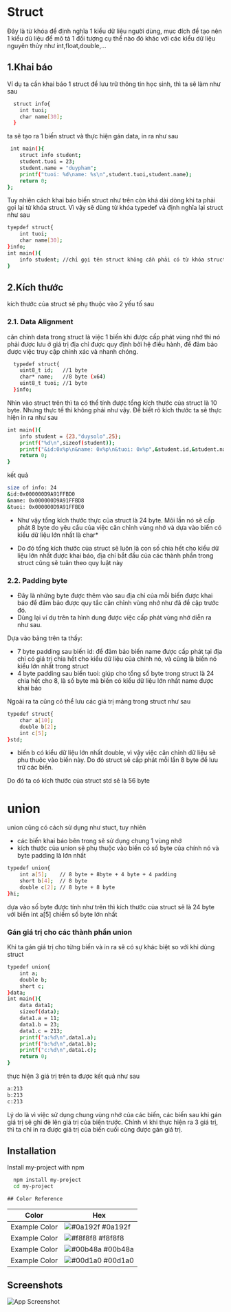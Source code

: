 
# Struct 
Đây là từ khóa để định nghĩa 1 kiểu dữ liệu người dùng, mục đích để tạo nên 1 kiểu dũ liệu để mô tả 1 đối tượng cụ thể nào đó khác với các kiểu dữ liệu nguyên thủy như int,float,double,...
## 1.Khai báo
Ví dụ ta cần khai báo 1 struct để lưu trữ thông tin học sinh, thì ta sẽ làm như sau
```bash
  struct info{
    int tuoi;
    char name[30];
  }
```
ta sẽ tạo ra 1 biến struct và thực hiện gán data, in ra như sau

```bash
 int main(){
    struct info student;
    student.tuoi = 23;
    student.name = "duypham";
    printf("tuoi: %d\name: %s\n",student.tuoi,student.name);
    return 0;
};
```
Tuy nhiên cách khai báo biến struct như trên còn khá dài dòng khi ta phải gọi lại từ khóa struct. Vì vậy sẽ dùng từ khóa typedef và định nghĩa lại struct như sau
```bash
tyepdef struct{
    int tuoi;
    char name[30]; 
}info;
int main(){
    info student; //chỉ gọi tên struct không cần phải có từ khóa struct phía trước
}
```

## 2.Kích thước
kích thước của struct sẽ phụ thuộc vào 2 yếu tố sau
### 2.1. Data Alignment
căn chỉnh data trong struct là việc 1 biến khi được cấp phát vùng nhớ thì nó phải được lưu ở giá trị địa chỉ được quy định bởi hệ điều hành, để đảm bảo được việc truy cập chính xác và nhanh chóng.

```bash
  typedef struct{
    uint8_t id;   //1 byte
    char* name;   //8 byte (x64)
    uint8_t tuoi; //1 byte
  }info;
```
Nhìn vào struct trên thì ta có thể tính được tổng kích thước của struct là 10 byte. Nhưng thực tế thì không phải như vậy. Để biết rõ kích thước ta sẽ thực hiện in ra như sau

```bash
int main(){
    info student = {23,"duysolo",25};
    printf("%d\n",sizeof(student));
    printf("&id:0x%p\n&name: 0x%p\n&tuoi: 0x%p",&student.id,&student.name,&student.tuoi);
    return 0;
}
```
kết quả 
```bash
size of info: 24
&id:0x000000D9A91FFBD0
&name: 0x000000D9A91FFBD8
&tuoi: 0x000000D9A91FFBE0
```
* Như vậy tổng kích thước thực của struct là 24 byte. Mõi lần nó sẽ cấp phát 8 byte do yêu cầu của việc căn chỉnh vùng nhớ và dựa vào biến có kiểu dữ liệu lớn nhất là char*
+ Do đó tổng kích thước của struct sẽ luôn là con số chia hết cho kiểu dữ liệu lớn nhất được khai báo, địa chỉ bắt đầu của các thành phần trong struct cũng sẽ tuân theo quy luật này
### 2.2. Padding byte
+ Đây là những byte được thêm vào sau địa chỉ của mỗi biến được khai báo để đảm bảo được quy tắc căn chỉnh vùng nhớ như đã đề cập trước đó. 
+ Dùng lại ví dụ trên ta hình dung được việc cấp phát vùng nhớ diễn ra như sau. 


Dựa vào bảng trên ta thấy:
+ 7 byte padding sau biến id: để đảm bảo biến name được cấp phát tại địa chỉ có giá trị chia hết cho kiểu dữ liệu của chính nó, và cũng là biến nó kiểu lớn nhất trong struct
+ 4 byte padding sau biến tuoi: giúp cho tổng số byte trong struct là 24 chia hết cho 8, là số byte mà biến có kiểu dữ liệu lớn nhất name được khai báo

Ngoài ra ta cũng có thể lưu các giá trị mảng trong struct như sau
```bash
typedef struct{
    char a[10];
    double b[2];
    int c[5]; 
}std;
```
+ biến b có kiểu dữ liệu lớn nhất double, vì vậy việc căn chỉnh dữ liệu sẽ phu thuộc vào biến này. Do đó struct sẽ cấp phát mỗi lần 8 byte để lưu trữ các biến.



Do đó ta có kích thước của struct std sẽ là 56 byte 

# union 
union cũng có cách sử dụng như stuct, tuy nhiên 
+ các biến khai báo bên trong sẽ sử dụng chung 1 vùng nhớ
+ kích thước của union sẽ phụ thuộc vào biến có số byte của chính nó và byte padding là lớn nhất
```bash
typedef union{
    int a[5];    // 8 byte + 8byte + 4 byte + 4 padding
    short b[4];  // 8 byte
    double c[2]; // 8 byte + 8 byte
}hi;
```
dựa vào số byte được tính như trên thì kích thước của struct sẽ là 24 byte với biến int a[5] chiếm số byte lớn nhất

### Gán giá trị cho các thành phần union
Khi ta gán giá trị cho từng biến và in ra sẽ có sự khác biệt so với khi dùng struct
```bash
typedef union{
    int a;
    double b;
    short c;
}data;
int main(){
    data data1;
    sizeof(data);
    data1.a = 11;
    data1.b = 23;
    data1.c = 213;
    printf("a:%d\n",data1.a);
    printf("b:%d\n",data1.b);
    printf("c:%d\n",data1.c);
    return 0;
}
```
thực hiện 3 giá trị trên ta được kết quả như sau
```bash
a:213
b:213
c:213
```
Lý do là vì việc sử dụng chung vùng nhớ của các biến, các biến sau khi gán giá trị sẽ ghi đè lên giá trị của biến trước. Chính vì khi thực hiện ra 3 giá trị, thì ta chỉ in ra được giá trị của biến cuối cùng được gán giá trị.
## Installation

Install my-project with npm

```bash
  npm install my-project
  cd my-project
```
    ## Color Reference

| Color             | Hex                                                                |
| ----------------- | ------------------------------------------------------------------ |
| Example Color | ![#0a192f](https://via.placeholder.com/10/0a192f?text=+) #0a192f |
| Example Color | ![#f8f8f8](https://via.placeholder.com/10/f8f8f8?text=+) #f8f8f8 |
| Example Color | ![#00b48a](https://via.placeholder.com/10/00b48a?text=+) #00b48a |
| Example Color | ![#00d1a0](https://via.placeholder.com/10/00b48a?text=+) #00d1a0 |


## Screenshots

![App Screenshot](https://via.placeholder.com/468x300?text=App+Screenshot+Here)

